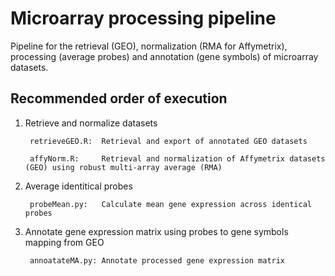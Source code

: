 # Microarray processing pipeline
Pipeline for the retrieval (GEO), normalization (RMA for Affymetrix), processing (average probes) and annotation (gene symbols) of microarray datasets.

## Recommended order of execution
1. Retrieve and normalize datasets
 

        retrieveGEO.R:  Retrieval and export of annotated GEO datasets
    
        affyNorm.R:     Retrieval and normalization of Affymetrix datasets (GEO) using robust multi-array average (RMA)
2. Average identitical probes
    

        probeMean.py:   Calculate mean gene expression across identical probes
3. Annotate gene expression matrix using probes to gene symbols mapping from GEO
    

        annoatateMA.py: Annotate processed gene expression matrix
